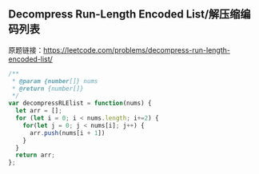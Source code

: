 ## Decompress Run-Length Encoded List/解压缩编码列表
原题链接：https://leetcode.com/problems/decompress-run-length-encoded-list/


```js
/**
 * @param {number[]} nums
 * @return {number[]}
 */
var decompressRLElist = function(nums) {
  let arr = [];
  for (let i = 0; i < nums.length; i+=2) {
    for(let j = 0; j < nums[i]; j++) {
      arr.push(nums[i + 1])
    }
  }
  return arr;
};
```